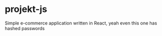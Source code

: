 # projekt-js
Simple e-commerce application written in React, yeah even this one has hashed passwords
